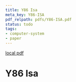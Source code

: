 ```yaml
---
title: Y86 Isa
meta_key: Y86-ISA
pdf_relpath: pdfs/Y86-ISA.pdf
status: todo
tags:
- computer-system
- paper
---
```


[local pdf](../../../pdfs/Y86-ISA.pdf)

# Y86 Isa
